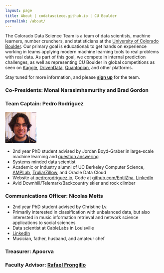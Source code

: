 ```yaml
---
layout: page
title: About | codatasciece.github.io | CU Boulder
permalink: /about/
---
```


The Colorado Data Science Team is a team of data scientists, machine learners, number crunchers, and statisticians at the [University of Colorado Boulder](http://www.colorado.edu/).  Our primary goal is educational: to get hands on experience working in teams applying modern machine learning tools to real problems with real data.  As part of this goal, we compete in internal prediction challenges, as well as representing CU Boulder in global competitions as seen on [Kaggle](http://www.kaggle.com), [DrivenData](http://www.drivendata.org/), [Quantopian](http://www.quantopian.com/), and other platforms.

Stay tuned for more information, and please **[sign up](https://goo.gl/forms/7VrM8xuJEYxKUYeB3)** for the team.


### Co-Presidents: Monal Narasimhamurthy and Brad Gordon

### Team Captain: Pedro Rodriguez

<div>
<div class="pull-left">
<img alt="Pedro Rodriguez" src="/images/pedro.jpg" style="height:100px;width:100px">
</div>
<div class="pull-left">
<ul>

<li>2nd year PhD student advised by Jordan Boyd-Graber in large-scale machine learning and <a href="http://www.umiacs.umd.edu/~jbg/projects/IIS-1320538.html" target="_blank">question answering</a></li>
<li>Systems minded data scientist</li>
<li>Academic or Industry alumni of UC Berkeley Computer Science, <a href="http://amplab.cs.berkeley.edu" target="_blank">AMPLab</a>, <a href="http://trulia.com" target="_blank">Trulia/Zillow</a>, and Oracle Data Cloud</li>
<li>Website at <a href="https://pedrorodriguez.io" target="_blank">pedrorodriguez.io</a>, Code at <a href="https://github.com/EntilZha" target="_blank">github.com/EntilZha</a>, <a href="https://www.linkedin.com/in/pedrorodriguezscience" target="_blank">LinkedIn</a></li>
<li>Avid Downhill/Telemark/Backcountry skier and rock climber</li>

</ul>

</div>
<div class="clearfix"></div>
</div>


### Communications Officer: Nicolas Metts
* 2nd year PhD student advised by Christine Lv.
* Primarily interested in classification with unbalanced data, but also interested in music
information retrieval and network science applications to social sciences
* Data scientist at CableLabs in Louisville
* [LinkedIn](https://www.linkedin.com/in/nicolas-metts-16b92a90)
* Musician, father, husband, and amateur chef

### Treasurer: Apoorva

### Faculty Advisor: [Rafael Frongillo](http://www.cs.colorado.edu/~raf/)

